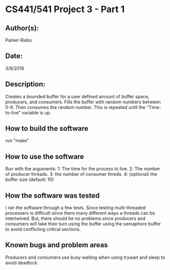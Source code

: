 # CS441/541 Project 3 - Part 1

## Author(s):

Parker Riebs


## Date:

3/8/2016


## Description:

Creates a bounded buffer for a user defined amount of buffer space,
producers, and consumers. Fills the buffer with random numbers between
0-9. Then consumes the random number. This is repeated until the
"Time-to-live" variable is up.

## How to build the software

run "make"

## How to use the software

Run with the arguments:
1: The time for the process to live.
2: The number of producer threads.
3: the number of consumer threds.
4: (optional) the buffer size (default: 10)
 
## How the software was tested

I ran the software through a few tests. Since testing multi-threaded 
processers is difficult since there many different ways a threads can
be intertwined. But, there should be no problems since producers and
consumers will take their turn using the buffer using the semaphore
buffer to avoid conflicting critical sections.

## Known bugs and problem areas

Producers and consumers use busy waiting when using trywait and sleep
to avoid deadlock.

